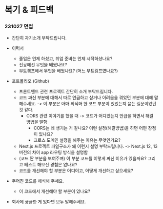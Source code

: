 # 복기 & 피드백


### 231027 면접
* 간단히 자기소개 부탁드립니다.
* 이력서
    * 졸업은 언제 하셨고, 취업 준비는 언제 시작하셨나요?
    * 전공에선 무엇을 배웠나요?
    * 부트캠프에서 무엇을 배웠나요? (어느 부트캠프였나요?)
* 포트폴리오 (Github)
    * 프론트엔드 관련 프로젝트 간단히 소개 부탁드립니다.
    * 코드 짜신 부분에 대해서 따로 언급하고 싶거나 어려움을 겪었던 부분에 대해 말해주세요. -> 이 부분은 아마 최적화 한 코드 부분이 있었는지 묻는 질문이었던 것 같다.
        * CORS 관련 이야기를 했을 때 -> 코드가 어디있는지 언급을 하면서 해결 방법을 말함
            * CORS는 왜 생기는 거 같나요? 이런 설정(해결방법)을 하면 어떤 장점이 있나요?
            * 크로스 도메인 설정을 해주는 이유는 무엇인가요?
    * Next.js 프로젝트 파일구조가 왜 이런지 설명 부탁드립니다. -> Next.js 12, 13버전의 차이 app 라우팅 방식을 설명함
    * (코드 짠 부분을 보여주며) 이 부분 코드를 이렇게 짜신 이유가 있을까요? 그리고 테스트 해보신 경험은 없나요?
    * 코드를 개선해야 할 부분은 어디이고, 어떻게 개선하고 싶으세요?

* 주어진 코드를 해석해 주세요.
    * 이 코드에서 개선해야 할 부분이 있나요?
* 회사에 궁금한 게 있다면 모두 말해주세요.
